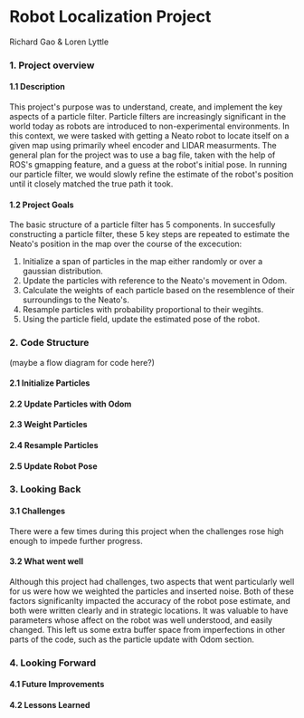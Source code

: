 # Robot Localization Project
Richard Gao & Loren Lyttle

### 1. Project overview
#### 1.1 Description
This project's purpose was to understand, create, and implement the key aspects of a particle filter. Particle filters are increasingly significant in the world today as robots are introduced to non-experimental environments. In this context, we were tasked with getting a Neato robot to locate itself on a given map using primarily wheel encoder and LIDAR measurments. The general plan for the project was to use a bag file, taken with the help of ROS's gmapping feature, and a guess at the robot's initial pose. In running our particle filter, we would slowly refine the estimate of the robot's position until it closely matched the true path it took.
#### 1.2 Project Goals
The basic structure of a particle filter has 5 components. In succesfully constructing a particle filter, these 5 key steps are repeated to estimate the Neato's position in the map over the course of the excecution:

1. Initialize a span of particles in the map either randomly or over a gaussian distribution.
2. Update the particles with reference to the Neato's movement in Odom.
3. Calculate the weights of each particle based on the resemblence of their surroundings to the Neato's.
4. Resample particles with probability proportional to their wegihts.
5. Using the particle field, update the estimated pose of the robot.


### 2. Code Structure
(maybe a flow diagram for code here?)
#### 2.1 Initialize Particles
#### 2.2 Update Particles with Odom
#### 2.3 Weight Particles
#### 2.4 Resample Particles
#### 2.5 Update Robot Pose

### 3. Looking Back
#### 3.1 Challenges
There were a few times during this project when the challenges rose high enough to impede further progress. 
#### 3.2 What went well
Although this project had challenges, two aspects that went particularly well for us were how we weighted the particles and inserted noise. Both of these factors significanlty impacted the accuracy of the robot pose estimate, and both were written clearly and in strategic locations. It was valuable to have parameters whose affect on the robot was well understood, and easily changed. This left us some extra buffer space from imperfections in other parts of the code, such as the particle update with Odom section.

### 4. Looking Forward
#### 4.1 Future Improvements
#### 4.2 Lessons Learned
